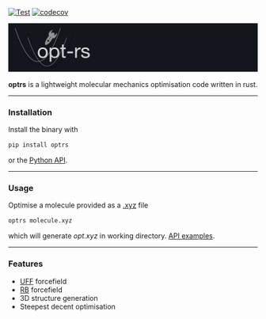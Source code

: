 [![Test](https://github.com/t-young31/opt-rs/actions/workflows/test.yml/badge.svg)](https://github.com/t-young31/opt-rs/actions/workflows/test.yml) [![codecov](https://codecov.io/gh/t-young31/mors/branch/main/graph/badge.svg?token=5KTYG2WJ9L)](https://codecov.io/gh/t-young31/mors)

![alt text](src/common/logo.png)

**optrs** is a lightweight molecular mechanics optimisation code written in rust.

***
### Installation 
Install the binary with

```bash
pip install optrs
```

or the [Python API](https://github.com/t-young31/opt-rs/tree/main/api).

***
### Usage
Optimise a molecule provided as a [.xyz](https://en.wikipedia.org/wiki/XYZ_file_format) file

```bash
optrs molecule.xyz
```

which will generate _opt.xyz_ in working directory. 
[API examples](https://github.com/t-young31/opt-rs/tree/main/api/examples).

***
### Features
- [UFF](https://doi.org/10.1021/ja00051a040) forcefield
- [RB](https://doi.org/10.1002/anie.202011941) forcefield
- 3D structure generation
- Steepest decent optimisation
